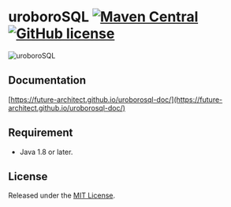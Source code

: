 uroboroSQL [![Maven Central](https://maven-badges.herokuapp.com/maven-central/jp.co.future/uroborosql/badge.svg?style=plastic)](https://maven-badges.herokuapp.com/maven-central/jp.co.future/uroborosql) [![GitHub license](https://img.shields.io/badge/license-MIT-blue.svg?style=plastic)](https://raw.githubusercontent.com/future-architect/uroborosql/master/LICENSE)
===========================================================

<img src="https://future-architect.github.io/uroborosql-doc//images/logo.png" style="max-width: 600px;" alt="uroboroSQL" />

## Documentation

[https://future-architect.github.io/uroborosql-doc/](https://future-architect.github.io/uroborosql-doc/)

## Requirement

- Java 1.8 or later.

## License

Released under the [MIT License](https://github.com/future-architect/uroborosql/blob/master/LICENSE).

